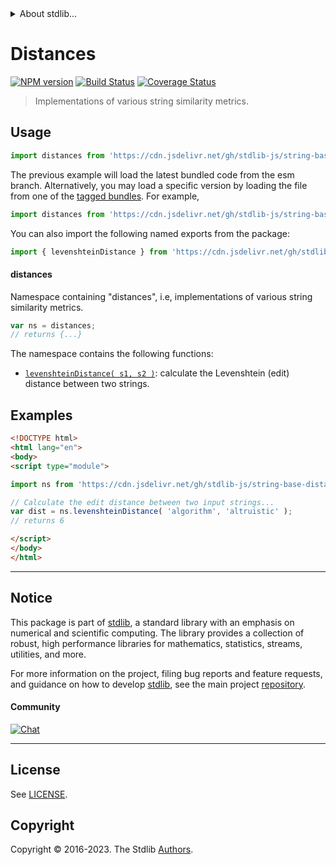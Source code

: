 <!--

@license Apache-2.0

Copyright (c) 2023 The Stdlib Authors.

Licensed under the Apache License, Version 2.0 (the "License");
you may not use this file except in compliance with the License.
You may obtain a copy of the License at

   http://www.apache.org/licenses/LICENSE-2.0

Unless required by applicable law or agreed to in writing, software
distributed under the License is distributed on an "AS IS" BASIS,
WITHOUT WARRANTIES OR CONDITIONS OF ANY KIND, either express or implied.
See the License for the specific language governing permissions and
limitations under the License.

-->


<details>
  <summary>
    About stdlib...
  </summary>
  <p>We believe in a future in which the web is a preferred environment for numerical computation. To help realize this future, we've built stdlib. stdlib is a standard library, with an emphasis on numerical and scientific computation, written in JavaScript (and C) for execution in browsers and in Node.js.</p>
  <p>The library is fully decomposable, being architected in such a way that you can swap out and mix and match APIs and functionality to cater to your exact preferences and use cases.</p>
  <p>When you use stdlib, you can be absolutely certain that you are using the most thorough, rigorous, well-written, studied, documented, tested, measured, and high-quality code out there.</p>
  <p>To join us in bringing numerical computing to the web, get started by checking us out on <a href="https://github.com/stdlib-js/stdlib">GitHub</a>, and please consider <a href="https://opencollective.com/stdlib">financially supporting stdlib</a>. We greatly appreciate your continued support!</p>
</details>

# Distances

[![NPM version][npm-image]][npm-url] [![Build Status][test-image]][test-url] [![Coverage Status][coverage-image]][coverage-url] <!-- [![dependencies][dependencies-image]][dependencies-url] -->

> Implementations of various string similarity metrics.



<section class="usage">

## Usage

```javascript
import distances from 'https://cdn.jsdelivr.net/gh/stdlib-js/string-base-distances@esm/index.mjs';
```
The previous example will load the latest bundled code from the esm branch. Alternatively, you may load a specific version by loading the file from one of the [tagged bundles](https://github.com/stdlib-js/string-base-distances/tags). For example,

```javascript
import distances from 'https://cdn.jsdelivr.net/gh/stdlib-js/string-base-distances@v0.1.1-esm/index.mjs';
```

You can also import the following named exports from the package:

```javascript
import { levenshteinDistance } from 'https://cdn.jsdelivr.net/gh/stdlib-js/string-base-distances@esm/index.mjs';
```

#### distances

Namespace containing "distances", i.e, implementations of various string similarity metrics.

```javascript
var ns = distances;
// returns {...}
```

The namespace contains the following functions:

<!-- <toc pattern="*"> -->

<div class="namespace-toc">

-   <span class="signature">[`levenshteinDistance( s1, s2 )`][@stdlib/string/base/distances/levenshtein]</span><span class="delimiter">: </span><span class="description">calculate the Levenshtein (edit) distance between two strings.</span>

</div>

<!-- </toc> -->

</section>

<!-- /.usage -->

<!-- Package notes. Make sure to keep an empty line after the `section` element and another before the `/section` close. -->

<section class="notes">

</section>

<!-- /.notes -->

<section class="examples">

## Examples

<!-- TODO: better examples -->

<!-- eslint no-undef: "error" -->

```html
<!DOCTYPE html>
<html lang="en">
<body>
<script type="module">

import ns from 'https://cdn.jsdelivr.net/gh/stdlib-js/string-base-distances@esm/index.mjs';

// Calculate the edit distance between two input strings...
var dist = ns.levenshteinDistance( 'algorithm', 'altruistic' );
// returns 6

</script>
</body>
</html>
```

</section>

<!-- /.examples -->

<!-- Section for related `stdlib` packages. Do not manually edit this section, as it is automatically populated. -->

<section class="related">

</section>

<!-- /.related -->

<!-- Section for all links. Make sure to keep an empty line after the `section` element and another before the `/section` close. -->


<section class="main-repo" >

* * *

## Notice

This package is part of [stdlib][stdlib], a standard library with an emphasis on numerical and scientific computing. The library provides a collection of robust, high performance libraries for mathematics, statistics, streams, utilities, and more.

For more information on the project, filing bug reports and feature requests, and guidance on how to develop [stdlib][stdlib], see the main project [repository][stdlib].

#### Community

[![Chat][chat-image]][chat-url]

---

## License

See [LICENSE][stdlib-license].


## Copyright

Copyright &copy; 2016-2023. The Stdlib [Authors][stdlib-authors].

</section>

<!-- /.stdlib -->

<!-- Section for all links. Make sure to keep an empty line after the `section` element and another before the `/section` close. -->

<section class="links">

[npm-image]: http://img.shields.io/npm/v/@stdlib/string-base-distances.svg
[npm-url]: https://npmjs.org/package/@stdlib/string-base-distances

[test-image]: https://github.com/stdlib-js/string-base-distances/actions/workflows/test.yml/badge.svg?branch=v0.1.1
[test-url]: https://github.com/stdlib-js/string-base-distances/actions/workflows/test.yml?query=branch:v0.1.1

[coverage-image]: https://img.shields.io/codecov/c/github/stdlib-js/string-base-distances/main.svg
[coverage-url]: https://codecov.io/github/stdlib-js/string-base-distances?branch=main

<!--

[dependencies-image]: https://img.shields.io/david/stdlib-js/string-base-distances.svg
[dependencies-url]: https://david-dm.org/stdlib-js/string-base-distances/main

-->

[chat-image]: https://img.shields.io/gitter/room/stdlib-js/stdlib.svg
[chat-url]: https://app.gitter.im/#/room/#stdlib-js_stdlib:gitter.im

[stdlib]: https://github.com/stdlib-js/stdlib

[stdlib-authors]: https://github.com/stdlib-js/stdlib/graphs/contributors

[umd]: https://github.com/umdjs/umd
[es-module]: https://developer.mozilla.org/en-US/docs/Web/JavaScript/Guide/Modules

[deno-url]: https://github.com/stdlib-js/string-base-distances/tree/deno
[umd-url]: https://github.com/stdlib-js/string-base-distances/tree/umd
[esm-url]: https://github.com/stdlib-js/string-base-distances/tree/esm
[branches-url]: https://github.com/stdlib-js/string-base-distances/blob/main/branches.md

[stdlib-license]: https://raw.githubusercontent.com/stdlib-js/string-base-distances/main/LICENSE

<!-- <toc-links> -->

[@stdlib/string/base/distances/levenshtein]: https://github.com/stdlib-js/string-base-distances-levenshtein/tree/esm

<!-- </toc-links> -->

</section>

<!-- /.links -->
